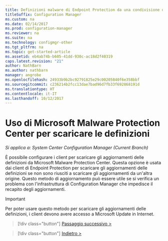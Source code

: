 ```yaml
---
title: Definizioni malware di Endpoint Protection da una condivisione di rete
titleSuffix: Configuration Manager
ms.custom: na
ms.date: 02/14/2017
ms.prod: configuration-manager
ms.reviewer: na
ms.suite: na
ms.technology: configmgr-other
ms.tgt_pltfrm: na
ms.topic: get-started-article
ms.assetid: eb4ab74b-b605-41dd-930c-ac18d2f40319
caps.latest.revision: "21"
author: NathBarn
ms.author: nathbarn
manager: angrobe
ms.openlocfilehash: 24933b9b2bc92791825e29c00205840f6e358bbf
ms.sourcegitcommit: c236214b2fcc13dae7bad96d7fb33f692868191d
ms.translationtype: HT
ms.contentlocale: it-IT
ms.lasthandoff: 10/12/2017
---
```

# <a name="using-the-microsoft-malware-protection-center-to-download-definitions"></a>Uso di Microsoft Malware Protection Center per scaricare le definizioni

*Si applica a: System Center Configuration Manager (Current Branch)*

 È possibile configurare i client per scaricare gli aggiornamenti delle definizioni da Microsoft Malware Protection Center. Questa opzione è usata dai client di Endpoint Protection per scaricare gli aggiornamenti delle definizioni se non sono riusciti a scaricare gli aggiornamenti da un'altra origine. Questo metodo di aggiornamento può essere utile se si verifica un problema con l'infrastruttura di Configuration Manager che impedisce il recapito degli aggiornamenti.

> [!IMPORTANT]
>  Per poter usare questo metodo per scaricare gli aggiornamenti delle definizioni, i client devono avere accesso a Microsoft Update in Internet.


> [!div class="button"]
[Passaggio successivo >](endpoint-antimalware-policies.md)

> [!div class="button"]
[Indietro >](endpoint-configure-alerts.md)
